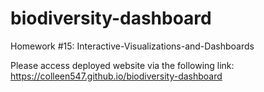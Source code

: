# biodiversity-dashboard

Homework #15: Interactive-Visualizations-and-Dashboards

Please access deployed website via the following link: https://colleen547.github.io/biodiversity-dashboard